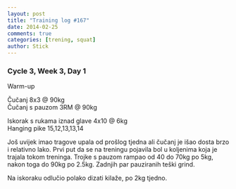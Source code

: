 ```yaml
---
layout: post
title: "Training log #167"
date: 2014-02-25
comments: true
categories: [trening, squat]
author: Stick
---
```


### Cycle 3, Week 3, Day 1  

Warm-up  

Čučanj 8x3 @ 90kg  
Čučanj s pauzom 3RM @ 90kg   

Iskorak s rukama iznad glave 4x10 @ 6kg  
Hanging pike 15,12,13,13,14  

Još uvijek imao tragove upala od prošlog tjedna ali čučanj je išao dosta brzo i relativno lako. Prvi put da se na treningu pojavila bol u koljenima koja je trajala tokom treninga. Trojke s pauzom rampao od 40 do 70kg po 5kg, nakon toga do 90kg po 2.5kg. Zadnjih par pauziranih teški grind.

Na iskoraku odlučio polako dizati kilaže, po 2kg tjedno.    